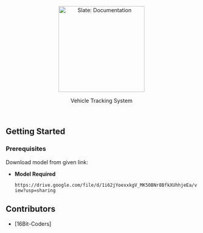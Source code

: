 <p align="center">
  <img src="https://miro.medium.com/max/1600/1*S8Il5ethl3YFh0M9XKVz-A.png" alt="Slate: Documentation" width="226">
  <p align="center">Vehicle Tracking System</p>
  <br>
</p>

Getting Started 
------------------------------

### Prerequisites

Download model from given link:


 - **Model Required**
 
      `https://drive.google.com/file/d/1i62jYoexxkgV_MK50BNr8BfkXUhhjeEa/view?usp=sharing`
      


Contributors
--------------------
  - [16Bit-Coders]
